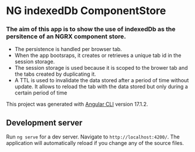 # NG indexedDb ComponentStore

### The aim of this app is to show the use of indexedDb as the persitence of an NGRX component store.

* The persistence is handled per browser tab.
* When the app bootsraps, it creates or retrieves a unique tab id in the session storage.
* The session storage is used because it is scoped to the brower tab and the tabs created by duplicating it.
* A TTL is used to invalidate the data stored after a period of time without update. It allows to reload the tab with the data stored but only during a certain period of time

This project was generated with [Angular CLI](https://github.com/angular/angular-cli) version 17.1.2.

## Development server

Run `ng serve` for a dev server. Navigate to `http://localhost:4200/`. The application will automatically reload if you change any of the source files.
